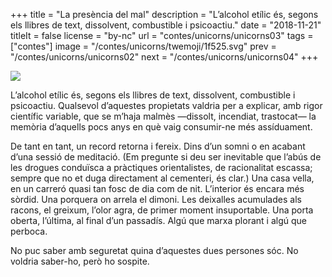 +++
title = "La presència del mal"
description = "L’alcohol etílic és, segons els llibres de text, dissolvent, combustible i psicoactiu."
date = "2018-11-21"
titleIt = false
license = "by-nc"
url = "contes/unicorns/unicorns03"
tags = ["contes"]
image = "/contes/unicorns/twemoji/1f525.svg"
prev = "/contes/unicorns/unicorns02"
next = "/contes/unicorns/unicorns04"
+++

<img class="emoji" src="/contes/unicorns/twemoji/1f525.svg" />

L’alcohol etílic és, segons els llibres de text, dissolvent, combustible i psicoactiu. Qualsevol d’aquestes propietats valdria per a explicar, amb rigor científic variable, que se m’haja malmès —dissolt, incendiat, trastocat— la memòria d’aquells pocs anys en què vaig consumir-ne més assíduament.

De tant en tant, un record retorna i fereix. Dins d’un somni o en acabant d’una sessió de meditació. (Em pregunte si deu ser inevitable que l’abús de les drogues conduïsca a pràctiques orientalistes, de racionalitat escassa; sempre que no et duga directament al cementeri, és clar.) Una casa vella, en un carreró quasi tan fosc de dia com de nit. L’interior és encara més sòrdid. Una porquera on arrela el dimoni. Les deixalles acumulades als racons, el greixum, l’olor agra, de primer moment insuportable. Una porta oberta, l’última, al final d’un passadís. Algú que marxa plorant i algú que perboca.

No puc saber amb seguretat quina d’aquestes dues persones sóc. No voldria saber-ho, però ho sospite.

